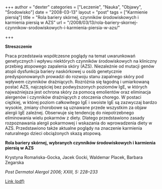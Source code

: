 +++
author = "dexter"
categories = ["Leczenie", "Nauka", "Objawy", "Środowisko"]
date = "2008-03-13"
layout = "post"
tags = ["Karmienie piersią"]
title = "Rola bariery skórnej, czynników środowiskowych i karmienia piersią w AZS"
url = "/2008/03/13/rola-bariery-skornej-czynnikow-srodowiskowych-i-karmienia-piersia-w-azs/"

+++

**Streszczenie**
  
Praca przedstawia współczesne poglądy na temat uwarunkowań genetycznych i wpływu niektórych czynników środowiskowych na kliniczny przebieg atopowego zapalenia skóry (AZS). Niezależnie od mutacji genów atopii dysfunkcja bariery naskórkowej u osób genetycznie predysponowanych prowadzi do rozwoju stanu zapalnego skóry pod wpływem czynników drażniących. Rozróżnia się łagodną i umiarkowaną postać AZS, najczęściej bez podwyższonych poziomów IgE, w których najważniejsza jest ochrona skóry za pomocą emolientów oraz eliminacja alergenów i czynników drażniących z otoczenia chorego. W postaci ciężkiej, w której poziom całkowitego IgE i swoiste IgE są zazwyczaj bardzo wysokie, zmiany chorobowe są uznawane przede wszystkim za objaw alergii IgE zależnej. Obserwuje się tendencję do niepotrzebnego eliminowania wielu pokarmów z diety. Dlatego przedstawiono zasady rozpoznawania alergii pokarmowej i wskazania do wprowadzenia diety w AZS. Przedstawiono także aktualne poglądy na znaczenie karmienia naturalnego dzieci obciążonych skazą atopową.

**Rola bariery skórnej, wybranych czynników środowiskowych i karmienia piersią w AZS**
  
Krystyna Romańska-Gocka, Jacek Gocki, Waldemar Placek, Barbara Zegarska
  
_Post Dermatol Alergol 2006; XXIII, 5: 228–233_
  
[Link (pdf)][1]

 [1]: http://termedia.pl/showpdf.php?article_id=7017&filename=Rola_bariery.pdf&priority=1